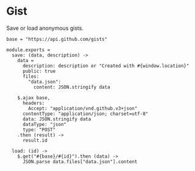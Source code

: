 Gist
====

Save or load anonymous gists.

    base = "https://api.github.com/gists"

    module.exports =
      save: (data, description) ->
        data =
          description: description or "Created with #{window.location}"
          public: true
          files:
            "data.json":
              content: JSON.stringify data

        $.ajax base,
          headers:
            Accept: "application/vnd.github.v3+json"
          contentType: "application/json; charset=utf-8"
          data: JSON.stringify data
          dataType: "json"
          type: "POST"
        .then (result) ->
          result.id

      load: (id) ->
        $.get("#{base}/#{id}").then (data) ->
          JSON.parse data.files["data.json"].content
